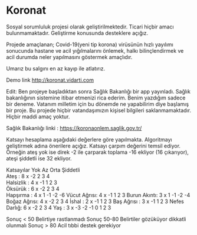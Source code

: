 # Koronat


Sosyal sorumluluk projesi olarak geliştirilmektedir. Ticari hiçbir amacı bulunmamaktadır. Geliştirme konusunda desteklere açığız. 

Projede amaçlanan; Covid-19(yeni tip korona) virüsünün hızlı yayılımı sonucunda hastane ve acil yığılmalarını önlemek, halkı bilinçlendirmek ve acil durumda neler yapılmasını göstermek amaçlıdır. 

Umarız bu salgını en az kayıp ile atlatırız. 

Demo link http://koronat.vidarti.com

Edit:
Ben projeye başladıktan sonra Sağlık Bakanlığı bir app yayınladı. Sağlık bakanlığının sistemine itibar etmenizi rica ederim. Benim yazdığım sadece bir deneme. Vatanım milletim için bu dönemde ne yapabilirim diye başlamış bir proje. Bu projede hiçbir vatandaşımızın kişisel bilgileri saklanmamaktadır. Hiçbir maddi amaç yoktur. 

Sağlık Bakanlığı linki : https://koronaonlem.saglik.gov.tr/

Katsayı hesaplama aşağıdaki değerlere göre yapılmakta. Algoritmayı geliştirmek adına önerilere açığız. 
Katsayı çarpım değerini temsil ediyor. Örneğin ateş yok ise direk -2 ile çarparak toplama -16 ekliyor (16 çıkarıyor), ateşi şiddetli ise 32 ekliyor. 


Katsayılar          Yok     Az      Orta    Şiddetli   
Ateş        : 8 x   -2      2       3       4           
Halsizlik   : 4 x   -1      1       2       3           
Öksürük     : 6 x   -2      2       3       4           
Hapşırma    : 4 x   1       -1      -2      -6
Vücut Ağrısı: 4 x   -1      1       2       3
Burun Akıntı: 3 x   1       -1      -2      -4
Boğaz Ağrısı: 4 x   -2      2       3       4
İshal       : 2 x   -1      1       2       3
Baş Ağrısı  : 3 x   -1      1       2       3
Nefes Darlığ: 6 x   -2      2       3       4
Yaş         : 3 x   -3      -2      -1      0       1       2       3

Sonuç < 50  Belirtiye rastlanmadı
Sonuç 50-80 Belirtiler gözüküyor dikkatli olunmalı
Sonuç > 80  Acil tıbbi destek gerekiyor 